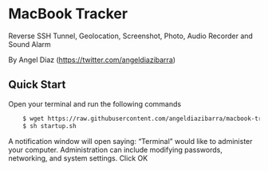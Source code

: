 # MacBook Tracker
Reverse SSH Tunnel, Geolocation, Screenshot, Photo, Audio Recorder and Sound Alarm

By Angel Diaz (https://twitter.com/angeldiazibarra)

## Quick Start
Open your terminal and run the following commands

```sh
    $ wget https://raw.githubusercontent.com/angeldiazibarra/macbook-tracker/master/startup.sh
    $ sh startup.sh
```    

A notification window will open saying: “Terminal” would like to administer your computer. Administration can include modifying passwords, networking, and system settings.
Click OK
